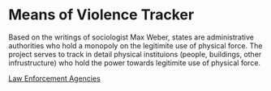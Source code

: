 # Means of Violence Tracker

Based on the writings of sociologist Max Weber, states are administrative authorities who hold a monopoly on the legitimite use of physical force. The project serves to track in detail physical instituions (people, buildings, other infrustructure) who hold the power towards legitimite use of physical force.

[Law Enforcement Agencies](https://github.com/RepressionOlympics/means-of-violence-tracker/blob/master/means_of_violence_locations.csv)
